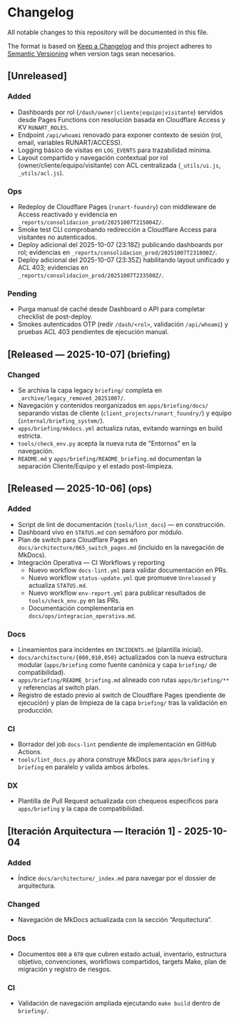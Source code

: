 # Changelog

All notable changes to this repository will be documented in this file.

The format is based on [Keep a Changelog](https://keepachangelog.com/en/1.1.0/) and this project adheres to [Semantic Versioning](https://semver.org/spec/v2.0.0.html) when version tags sean necesarios.

## [Unreleased]
### Added
- Dashboards por rol (`/dash/owner|cliente|equipo|visitante`) servidos desde Pages Functions con resolución basada en Cloudflare Access y KV `RUNART_ROLES`.
- Endpoint `/api/whoami` renovado para exponer contexto de sesión (rol, email, variables RUNART/ACCESS).
- Logging básico de visitas en `LOG_EVENTS` para trazabilidad mínima.
- Layout compartido y navegación contextual por rol (owner/cliente/equipo/visitante) con ACL centralizada (`_utils/ui.js`, `_utils/acl.js`).

### Ops
- Redeploy de Cloudflare Pages (`runart-foundry`) con middleware de Access reactivado y evidencia en `_reports/consolidacion_prod/20251007T215004Z/`.
- Smoke test CLI comprobando redirección a Cloudflare Access para visitantes no autenticados.
- Deploy adicional del 2025-10-07 (23:18Z) publicando dashboards por rol; evidencias en `_reports/consolidacion_prod/20251007T231800Z/`.
- Deploy adicional del 2025-10-07 (23:35Z) habilitando layout unificado y ACL 403; evidencias en `_reports/consolidacion_prod/20251007T233500Z/`.

### Pending
- Purga manual de caché desde Dashboard o API para completar checklist de post-deploy.
- Smokes autenticados OTP (redir `/dash/<rol>`, validación `/api/whoami`) y pruebas ACL 403 pendientes de ejecución manual.

## [Released — 2025-10-07] (briefing)
### Changed
- Se archiva la capa legacy `briefing/` completa en `_archive/legacy_removed_20251007/`.
- Navegación y contenidos reorganizados en `apps/briefing/docs/` separando vistas de cliente (`client_projects/runart_foundry/`) y equipo (`internal/briefing_system/`).
- `apps/briefing/mkdocs.yml` actualiza rutas, evitando warnings en build estricta.
- `tools/check_env.py` acepta la nueva ruta de "Entornos" en la navegación.
- `README.md` y `apps/briefing/README_briefing.md` documentan la separación Cliente/Equipo y el estado post-limpieza.

## [Released — 2025-10-06] (ops)
### Added
- Script de lint de documentación (`tools/lint_docs`) — en construcción.
- Dashboard vivo en `STATUS.md` con semáforo por módulo.
- Plan de switch para Cloudflare Pages en `docs/architecture/065_switch_pages.md` (incluido en la navegación de MkDocs).
- Integración Operativa — CI Workflows y reporting
	- Nuevo workflow `docs-lint.yml` para validar documentación en PRs.
	- Nuevo workflow `status-update.yml` que promueve `Unreleased` y actualiza `STATUS.md`.
	- Nuevo workflow `env-report.yml` para publicar resultados de `tools/check_env.py` en las PRs.
	- Documentación complementaria en `docs/ops/integracion_operativa.md`.

### Docs
- Lineamientos para incidentes en `INCIDENTS.md` (plantilla inicial).
- `docs/architecture/{000,010,050}` actualizados con la nueva estructura modular (`apps/briefing` como fuente canónica y capa `briefing/` de compatibilidad).
- `apps/briefing/README_briefing.md` alineado con rutas `apps/briefing/**` y referencias al switch plan.
- Registro de estado previo al switch de Cloudflare Pages (pendiente de ejecución) y plan de limpieza de la capa `briefing/` tras la validación en producción.

### CI
- Borrador del job `docs-lint` pendiente de implementación en GitHub Actions.
- `tools/lint_docs.py` ahora construye MkDocs para `apps/briefing` y `briefing` en paralelo y valida ambos árboles.

### DX
- Plantilla de Pull Request actualizada con chequeos específicos para `apps/briefing` y la capa de compatibilidad.

## [Iteración Arquitectura — Iteración 1] - 2025-10-04
### Added
- Índice `docs/architecture/_index.md` para navegar por el dossier de arquitectura.

### Changed
- Navegación de MkDocs actualizada con la sección “Arquitectura”.

### Docs
- Documentos `000` a `070` que cubren estado actual, inventario, estructura objetivo, convenciones, workflows compartidos, targets Make, plan de migración y registro de riesgos.

### CI
- Validación de navegación ampliada ejecutando `make build` dentro de `briefing/`.
